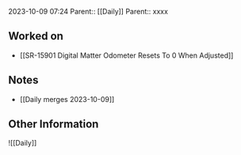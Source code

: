 2023-10-09 07:24
Parent:: [[Daily]] 
Parent:: xxxx
## Worked on

- [[SR-15901 Digital Matter Odometer Resets To 0 When Adjusted]]

## Notes

- [[Daily merges 2023-10-09]]

## Other Information

![[Daily]]
